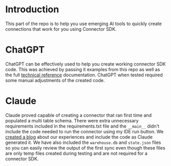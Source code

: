 # Introduction
This part of the repo is to help you use emerging AI tools to quickly create connections that work for you using Connector SDK.


# ChatGPT
ChatGPT can be effectively used to help you create working connector SDK code. This was achieved by passing it examples from this repo as well as the full [technical reference](https://fivetran.com/docs/connector-sdk/technical-reference) documentation. ChatGPT when tested required some manual adjustments of the created code.

# Claude
Claude proved capable of creating a connector that ran first time and populated a multi table schema. There were extra unnecessary requirements included in the requirements.txt file and the `__main__` didn't include the code needed to run the connector using my IDE run button. We [created a blog](www.fivetran.com/blog/building-a-fivetran-connector-in-1-hour-with-anthropics-claude-ai) about our experiences and include the code as Claude generated it. We have also included the `warehouse.db` and `state.json` files so you can easily review the output of the first sync even though these files are only temp files created during testing and are not required for a connector SDK.